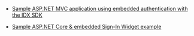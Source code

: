 * [Sample ASP.NET MVC application using embedded authentication with the IDX SDK](https://github.com/okta/okta-idx-dotnet/tree/master/samples/samples-aspnet/embedded-auth-with-sdk)

* [Sample ASP.NET Core & embedded Sign-In Widget example](https://github.com/okta/okta-idx-dotnet/tree/master/samples/samples-aspnet/embedded-sign-in-widget)
